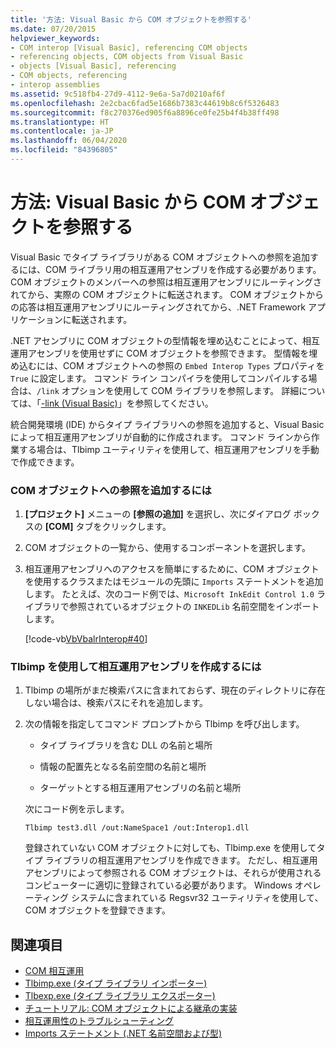 ```yaml
---
title: '方法: Visual Basic から COM オブジェクトを参照する'
ms.date: 07/20/2015
helpviewer_keywords:
- COM interop [Visual Basic], referencing COM objects
- referencing objects, COM objects from Visual Basic
- objects [Visual Basic], referencing
- COM objects, referencing
- interop assemblies
ms.assetid: 9c518fb4-27d9-4112-9e6a-5a7d0210af6f
ms.openlocfilehash: 2e2cbac6fad5e1686b7383c44619b8c6f5326483
ms.sourcegitcommit: f8c270376ed905f6a8896ce0fe25b4f4b38ff498
ms.translationtype: HT
ms.contentlocale: ja-JP
ms.lasthandoff: 06/04/2020
ms.locfileid: "84396805"
---
```

# <a name="how-to-reference-com-objects-from-visual-basic"></a>方法: Visual Basic から COM オブジェクトを参照する
Visual Basic でタイプ ライブラリがある COM オブジェクトへの参照を追加するには、COM ライブラリ用の相互運用アセンブリを作成する必要があります。 COM オブジェクトのメンバーへの参照は相互運用アセンブリにルーティングされてから、実際の COM オブジェクトに転送されます。 COM オブジェクトからの応答は相互運用アセンブリにルーティングされてから、.NET Framework アプリケーションに転送されます。  
  
 .NET アセンブリに COM オブジェクトの型情報を埋め込むことによって、相互運用アセンブリを使用せずに COM オブジェクトを参照できます。 型情報を埋め込むには、COM オブジェクトへの参照の `Embed Interop Types` プロパティを `True` に設定します。 コマンド ライン コンパイラを使用してコンパイルする場合は、`/link` オプションを使用して COM ライブラリを参照します。 詳細については、「[-link (Visual Basic)](../../reference/command-line-compiler/link.md)」を参照してください。  
  
 統合開発環境 (IDE) からタイプ ライブラリへの参照を追加すると、Visual Basic によって相互運用アセンブリが自動的に作成されます。 コマンド ラインから作業する場合は、Tlbimp ユーティリティを使用して、相互運用アセンブリを手動で作成できます。  
  
### <a name="to-add-references-to-com-objects"></a>COM オブジェクトへの参照を追加するには  
  
1. **[プロジェクト]** メニューの **[参照の追加]** を選択し、次にダイアログ ボックスの **[COM]** タブをクリックします。  
  
2. COM オブジェクトの一覧から、使用するコンポーネントを選択します。  
  
3. 相互運用アセンブリへのアクセスを簡単にするために、COM オブジェクトを使用するクラスまたはモジュールの先頭に `Imports` ステートメントを追加します。 たとえば、次のコード例では、`Microsoft InkEdit Control 1.0` ライブラリで参照されているオブジェクトの `INKEDLib` 名前空間をインポートします。  
  
     [!code-vb[VbVbalrInterop#40](~/samples/snippets/visualbasic/VS_Snippets_VBCSharp/VbVbalrInterop/VB/Class1.vb#40)]  
  
### <a name="to-create-an-interop-assembly-using-tlbimp"></a>Tlbimp を使用して相互運用アセンブリを作成するには  
  
1. Tlbimp の場所がまだ検索パスに含まれておらず、現在のディレクトリに存在しない場合は、検索パスにそれを追加します。  
  
2. 次の情報を指定してコマンド プロンプトから Tlbimp を呼び出します。  
  
    - タイプ ライブラリを含む DLL の名前と場所  
  
    - 情報の配置先となる名前空間の名前と場所  
  
    - ターゲットとする相互運用アセンブリの名前と場所  
  
     次にコード例を示します。  
  
    ```console  
    Tlbimp test3.dll /out:NameSpace1 /out:Interop1.dll  
    ```  
  
     登録されていない COM オブジェクトに対しても、Tlbimp.exe を使用してタイプ ライブラリの相互運用アセンブリを作成できます。 ただし、相互運用アセンブリによって参照される COM オブジェクトは、それらが使用されるコンピューターに適切に登録されている必要があります。 Windows オペレーティング システムに含まれている Regsvr32 ユーティリティを使用して、COM オブジェクトを登録できます。  
  
## <a name="see-also"></a>関連項目

- [COM 相互運用](index.md)
- [Tlbimp.exe (タイプ ライブラリ インポーター)](../../../framework/tools/tlbimp-exe-type-library-importer.md)
- [Tlbexp.exe (タイプ ライブラリ エクスポーター)](../../../framework/tools/tlbexp-exe-type-library-exporter.md)
- [チュートリアル: COM オブジェクトによる継承の実装](walkthrough-implementing-inheritance-with-com-objects.md)
- [相互運用性のトラブルシューティング](troubleshooting-interoperability.md)
- [Imports ステートメント (.NET 名前空間および型)](../../language-reference/statements/imports-statement-net-namespace-and-type.md)
